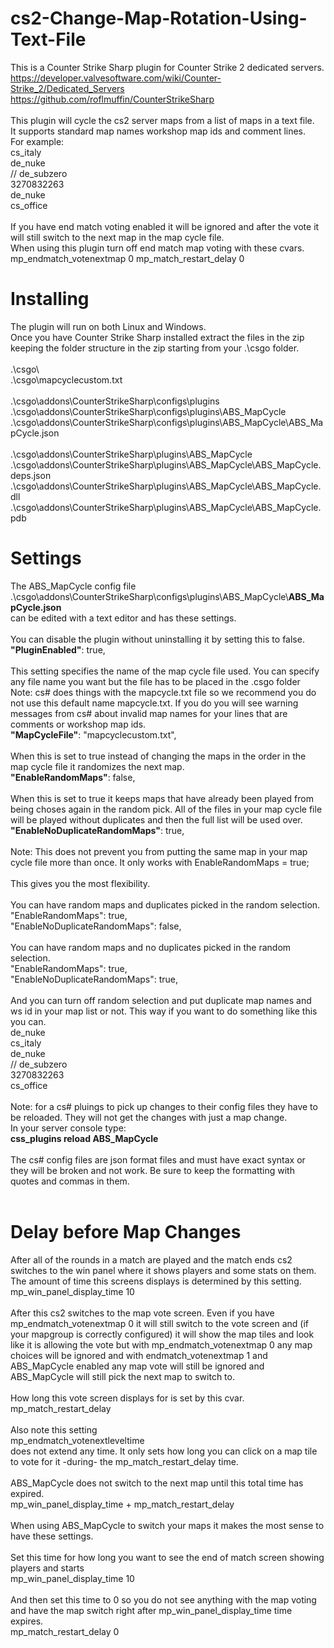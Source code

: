 # cs2-Change-Map-Rotation-Using-Text-File
This is a Counter Strike Sharp plugin for Counter Strike 2 dedicated servers.<br>
https://developer.valvesoftware.com/wiki/Counter-Strike_2/Dedicated_Servers<br>
https://github.com/roflmuffin/CounterStrikeSharp<br>
<br>
This plugin will cycle the cs2 server maps from a list of maps in a text file.
<br>
It supports standard map names workshop map ids and comment lines.<br>
For example:<br>
cs_italy<br>
de_nuke<br>
// de_subzero<br>
3270832263<br>
de_nuke<br>
cs_office<br>
<br>
If you have end match voting enabled it will be ignored and after the vote it will still switch to the next map in the map cycle file.<br>
When using this plugin turn off end match map voting with these cvars.<br>
mp_endmatch_votenextmap 0
mp_match_restart_delay 0

# Installing
The plugin will run on both Linux and Windows.<br>
Once you have Counter Strike Sharp installed extract the files in the zip keeping the folder structure in the zip starting from your .\csgo folder.<br>
<br>
.\csgo\ <br>
.\csgo\mapcyclecustom.txt<br>
<br>
.\csgo\addons\CounterStrikeSharp\configs\plugins<br>
.\csgo\addons\CounterStrikeSharp\configs\plugins\ABS_MapCycle<br>
.\csgo\addons\CounterStrikeSharp\configs\plugins\ABS_MapCycle\ABS_MapCycle.json<br>
<br>
.\csgo\addons\CounterStrikeSharp\plugins\ABS_MapCycle<br>
.\csgo\addons\CounterStrikeSharp\plugins\ABS_MapCycle\ABS_MapCycle.deps.json<br>
.\csgo\addons\CounterStrikeSharp\plugins\ABS_MapCycle\ABS_MapCycle.dll<br>
.\csgo\addons\CounterStrikeSharp\plugins\ABS_MapCycle\ABS_MapCycle.pdb
# Settings
The ABS_MapCycle config file<br>
.\csgo\addons\CounterStrikeSharp\configs\plugins\ABS_MapCycle\\<b>ABS_MapCycle.json</b><br>
can be edited with a text editor and has these settings.<br>
<br>
You can disable the plugin without uninstalling it by setting this to false.<br>
<b>"PluginEnabled"</b>: true,<br>
<br>
This setting specifies the name of the map cycle file used. You can specify any file name you want but the file has to be placed in the .csgo folder<br>
Note: cs# does things with the mapcycle.txt file so we recommend you do not use this default name mapcycle.txt. If you do you will see warning messages from cs# about invalid map names for your lines that are comments or workshop map ids.<br>
<b>"MapCycleFile"</b>: "mapcyclecustom.txt",<br>
<br>
When this is set to true instead of changing the maps in the order in the map cycle file it randomizes the next map.<br>
<b>"EnableRandomMaps"</b>: false,<br>
<br>
When this is set to true it keeps maps that have already been played from being choses again in the random pick. All of the files in your map cycle file will be played without duplicates and then the full list will be used over.<br>
<b>"EnableNoDuplicateRandomMaps"</b>: true,<br>
<br>
Note: This does not prevent you from putting the same map in your map cycle file more than once. It only works with EnableRandomMaps = true;<br>
<br>
This gives you the most flexibility.<br>
<br>
You can have random maps and duplicates picked in the random selection.<br>
"EnableRandomMaps": true,<br>
"EnableNoDuplicateRandomMaps": false,<br>
<br>
You can have random maps and no duplicates picked in the random selection.<br>
"EnableRandomMaps": true,<br>
"EnableNoDuplicateRandomMaps": true,<br>
<br>
And you can turn off random selection and put duplicate map names and ws id in your map list or not. This way if you want to do something like this you can. <br>
de_nuke<br>
cs_italy<br>
de_nuke<br>
// de_subzero<br>
3270832263<br>
cs_office<br>
<br>
Note: for a cs# pluings to pick up changes to their config files they have to be reloaded. They will not get the changes with just a map change.<br>
In your server console type:<br>
<b>css_plugins reload ABS_MapCycle</b><br>
<br>
The cs# config files are json format files and must have exact syntax or they will be broken and not work. Be sure to keep the formatting with quotes and commas in them.<br>
<br>
# Delay before Map Changes
After all of the rounds in a match are played and the match ends cs2 switches to the win panel where it shows players and some stats on them. The amount of time this screens displays is determined by this setting.<br>
mp_win_panel_display_time 10<br>
<br>
After this cs2 switches to the map vote screen. Even if you have mp_endmatch_votenextmap 0 it will still switch to the vote screen and (if your mapgroup is correctly configured) it will show the map tiles and look like it is allowing the vote but with mp_endmatch_votenextmap 0 any map choices will be ignored and with endmatch_votenextmap 1 and ABS_MapCycle enabled any map vote will still be ignored and ABS_MapCycle will still pick the next map to switch to.<br>
<br>
How long this vote screen displays for is set by this cvar.<br>
mp_match_restart_delay<br>
<br>
Also note this setting<br>
mp_endmatch_votenextleveltime<br>
does not extend any time. It only sets how long you can click on a map tile to vote for it -during- the mp_match_restart_delay time.<br>
<br>
ABS_MapCycle does not switch to the next map until this total time has expired.<br>
mp_win_panel_display_time + mp_match_restart_delay<br>
<br>
When using ABS_MapCycle to switch your maps it makes the most sense to have these settings.<br>
<br>
Set this time for how long you want to see the end of match screen showing players and starts<br>
mp_win_panel_display_time 10<br>
<br>
And then set this time to 0 so you do not see anything with the map voting and have the map switch right after mp_win_panel_display_time time expires.<br>
mp_match_restart_delay 0<br>
<br>
